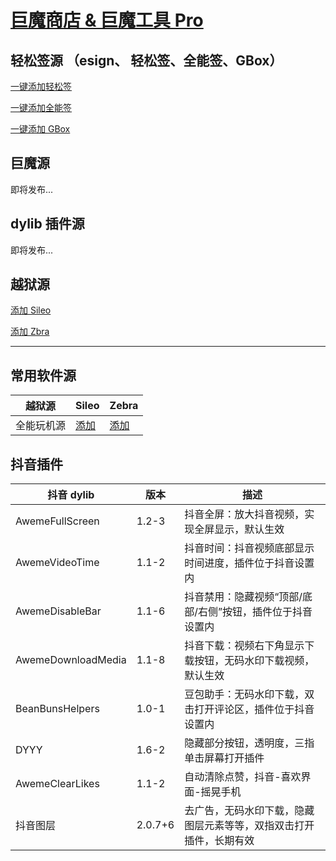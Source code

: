 # [巨魔商店 & 巨魔工具 Pro](https://ios.ttkmm.com "巨魔商店")

## 轻松签源 （esign、 轻松签、全能签、GBox）

[一键添加轻松签](esign://addsource/?url=https://esign.ttkmm.com/appstore)

[一键添加全能签](nsk-sign://addsource/?url=https://esign.ttkmm.com/appstore)

[一键添加 GBox](gbox://AddSource/https://esign.ttkmm.com/appstore)

## 巨魔源

即将发布...

## dylib 插件源

即将发布...

## 越狱源

[添加 Sileo](sileo://source/https://trollstore-pro.github.io/repo/)

[添加 Zbra](zbra://sources/add/https://trollstore-pro.github.io/repo/)

---

## 常用软件源

| 越狱源     | Sileo                                                       | Zebra |
| ---------- |-------------------------------------------------------------|-------|
| 全能玩机源 | [添加](sileo://source/https://trollstore-pro.github.io/repo/) | [添加](zbra://sources/add/https://trollstore-pro.github.io/repo/)  |




## 抖音插件

| 抖音 dylib           | 版本    | 描述                                                                 |
|----------------------|---------|----------------------------------------------------------------------|
| AwemeFullScreen      | 1.2-3   | 抖音全屏：放大抖音视频，实现全屏显示，默认生效                         |
| AwemeVideoTime       | 1.1-2   | 抖音时间：抖音视频底部显示时间进度，插件位于抖音设置内               |
| AwemeDisableBar      | 1.1-6   | 抖音禁用：隐藏视频“顶部/底部/右侧”按钮，插件位于抖音设置内            |
| AwemeDownloadMedia   | 1.1-8   | 抖音下载：视频右下角显示下载按钮，无码水印下载视频，默认生效          |
| BeanBunsHelpers      | 1.0-1   | 豆包助手：无码水印下载，双击打开评论区，插件位于抖音设置内            |
| DYYY                 | 1.6-2   | 隐藏部分按钮，透明度，三指单击屏幕打开插件                           |
| AwemeClearLikes      | 1.1-2   | 自动清除点赞，抖音-喜欢界面-摇晃手机                                 |
| 抖音图层              | 2.0.7+6 | 去广告，无码水印下载，隐藏图层元素等等，双指双击打开插件，长期有效 |

